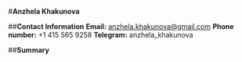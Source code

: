 #**Anzhela Khakunova**

##**Contact Information**
**Email:** anzhela.khakunova@gmail.com
**Phone number:** +1 415 565 9258
**Telegram:** anzhela_khakunova

##**Summary**





